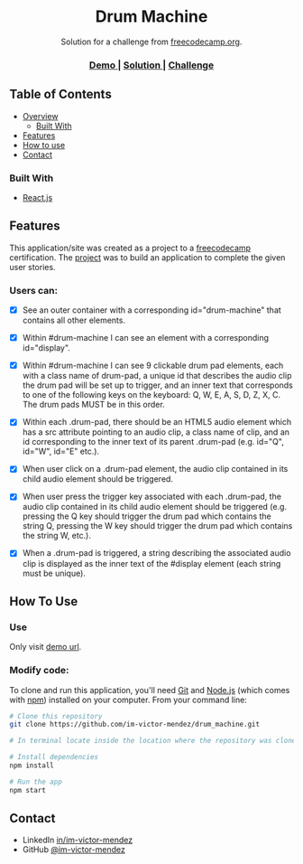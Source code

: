<h1 align="center">Drum Machine</h1>

<div align="center">
   Solution for a challenge from  <a href="https://www.freecodecamp.org" target="_blank">freecodecamp.org</a>.
</div>

<div align="center">
  <h3>
    <a href="https://im-victor-mendez-drum-machine.netlify.app/">
      Demo
    </a>
    <span> | </span>
    <a href="https://github.com/im-victor-mendez/drum_machine">
      Solution
    </a>
    <span> | </span>
    <a href="https://www.freecodecamp.org/learn/front-end-development-libraries/front-end-development-libraries-projects/build-a-drum-machine">
      Challenge
    </a>
  </h3>
</div>

<!-- TABLE OF CONTENTS -->

## Table of Contents

- [Overview](#overview)
  - [Built With](#built-with)
- [Features](#features)
- [How to use](#how-to-use)
- [Contact](#contact)

<!-- OVERVIEW -->

<!-- ## Overview

### Screenshot -->
<!-- ![Overview Screenshot](./Overview/Overview.png) -->

### Built With

- [React.js](https://reactjs.org/)

## Features

This application/site was created as a project to a [freecodecamp](https://www.freecodecamp.org/learn) certification. The [project](https://www.freecodecamp.org/learn/front-end-development-libraries/front-end-development-libraries-projects/build-a-drum-machine) was to build an application to complete the given user stories.

### Users can:
- [x] See an outer container with a corresponding id="drum-machine" that contains all other elements.

- [x] Within #drum-machine I can see an element with a corresponding id="display".

- [x] Within #drum-machine I can see 9 clickable drum pad elements, each with a class name of drum-pad, a unique id that describes the audio clip the drum pad will be set up to trigger, and an inner text that corresponds to one of the following keys on the keyboard: Q, W, E, A, S, D, Z, X, C. The drum pads MUST be in this order.

- [x] Within each .drum-pad, there should be an HTML5 audio element which has a src attribute pointing to an audio clip, a class name of clip, and an id corresponding to the inner text of its parent .drum-pad (e.g. id="Q", id="W", id="E" etc.).

- [x] When user click on a .drum-pad element, the audio clip contained in its child audio element should be triggered.

- [x] When user press the trigger key associated with each .drum-pad, the audio clip contained in its child audio element should be triggered (e.g. pressing the Q key should trigger the drum pad which contains the string Q, pressing the W key should trigger the drum pad which contains the string W, etc.).

- [x] When a .drum-pad is triggered, a string describing the associated audio clip is displayed as the inner text of the #display element (each string must be unique).

## How To Use

### Use

Only visit [demo url](https://im-victor-mendez-drum-machine.netlify.app/).

### Modify code:

To clone and run this application, you'll need [Git](https://git-scm.com) and [Node.js](https://nodejs.org/en/download/) (which comes with [npm](http://npmjs.com)) installed on your computer. From your command line:

```bash
# Clone this repository
git clone https://github.com/im-victor-mendez/drum_machine.git

# In terminal locate inside the location where the repository was cloned

# Install dependencies
npm install

# Run the app
npm start
```

## Contact

- LinkedIn [in/im-victor-mendez](https://www.linkedin.com/in/im-victor-mendez/)
- GitHub [@im-victor-mendez](https://github.com/im-victor-mendez)
